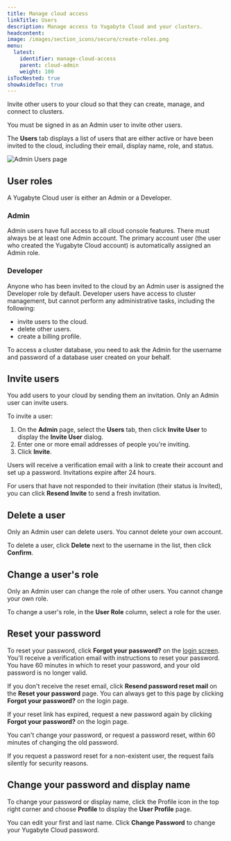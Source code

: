 ```yaml
---
title: Manage cloud access
linkTitle: Users
description: Manage access to Yugabyte Cloud and your clusters.
headcontent:
image: /images/section_icons/secure/create-roles.png
menu:
  latest:
    identifier: manage-cloud-access
    parent: cloud-admin
    weight: 100
isTocNested: true
showAsideToc: true
---
```


Invite other users to your cloud so that they can create, manage, and connect to clusters.

You must be signed in as an Admin user to invite other users.

The **Users** tab displays a list of users that are either active or have been invited to the cloud, including their email, display name, role, and status.

![Admin Users page](/images/yb-cloud/cloud-admin-users.png)

## User roles

A Yugabyte Cloud user is either an Admin or a Developer.

### Admin

Admin users have full access to all cloud console features. There must always be at least one Admin account. The primary account user (the user who created the Yugabyte Cloud account) is automatically assigned an Admin role.

### Developer

Anyone who has been invited to the cloud by an Admin user is assigned the Developer role by default. Developer users have access to cluster management, but cannot perform any administrative tasks, including the following:

- invite users to the cloud.
- delete other users.
- create a billing profile. 

To access a cluster database, you need to ask the Admin for the username and password of a database user created on your behalf.

## Invite users

You add users to your cloud by sending them an invitation. Only an Admin user can invite users.

To invite a user:

1. On the **Admin** page, select the **Users** tab, then click **Invite User** to display the **Invite User** dialog.
1. Enter one or more email addresses of people you're inviting.
1. Click **Invite**.

Users will receive a verification email with a link to create their account and set up a password. Invitations expire after 24 hours.

For users that have not responded to their invitation (their status is Invited), you can click **Resend Invite** to send a fresh invitation. 

## Delete a user

Only an Admin user can delete users. You cannot delete your own account.

To delete a user, click **Delete** next to the username in the list, then click **Confirm**.

## Change a user's role

Only an Admin user can change the role of other users. You cannot change your own role.

To change a user's role, in the **User Role** column, select a role for the user.

## Reset your password

To reset your password, click **Forgot your password?** on the [login screen](https://cloud.yugabyte.com/login). You'll receive a verification email with instructions to reset your password. You have 60 minutes in which to reset your password, and your old password is no longer valid.

If you don't receive the reset email, click **Resend password reset mail** on the **Reset your password** page. You can always get to this page by clicking **Forgot your password?** on the login page.

If your reset link has expired, request a new password again by clicking **Forgot your password?** on the login page.

You can't change your password, or request a password reset, within 60 minutes of changing the old password.

If you request a password reset for a non-existent user, the request fails silently for security reasons.

## Change your password and display name

To change your password or display name, click the Profile icon in the top right corner and choose **Profile** to display the **User Profile** page.

You can edit your first and last name. Click **Change Password** to change your Yugabyte Cloud password.
